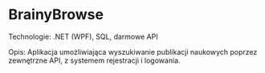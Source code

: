 # BrainyBrowse

Technologie: .NET (WPF), SQL, darmowe API

Opis: Aplikacja umożliwiająca wyszukiwanie publikacji naukowych poprzez zewnętrzne API, z systemem rejestracji i logowania.
